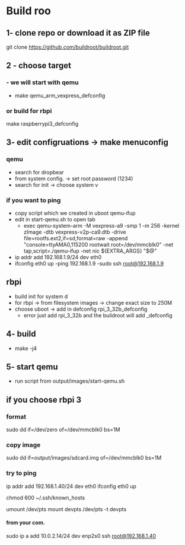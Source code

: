 # Build roo

## 1- clone repo or download it as ZIP file
git clone https://github.com/buildroot/buildroot.git

## 2 - choose target

### - we will start with qemu 
- make qemu_arm_vexpress_defconfig

### or build for rbpi
make raspberrypi3_defconfig



## 3- edit configruations -> make menuconfig
### qemu
- search for dropbear
- from system config. -> set root password (1234)
- search for init -> choose system v

### if you want to ping
- copy script which we created in uboot qemu-ifup
- edit in start-qemu.sh to open tab
    - exec qemu-system-arm -M vexpress-a9 -smp 1 -m 256 -kernel zImage -dtb vexpress-v2p-ca9.dtb -drive file=rootfs.ext2,if=sd,format=raw -append "console=ttyAMA0,115200 rootwait root=/dev/mmcblk0"  -net tap,script=./qemu-ifup -net nic  ${EXTRA_ARGS} "$@"
- ip addr add 192.168.1.9/24 dev eth0
- ifconfig eth0 up
-ping 192.168.1.9
-sudo ssh root@192.168.1.9



## rbpi
- build init for system d
- for rbpi -> from filesystem images -> change exact size to 250M
- choose uboot -> add in defconfig rpi_3_32b_defconfig
    - error just add rpi_3_32b and the buildroot will add _defconfig


## 4- build 
- make -j4

## 5- start qemu
- run script from output/images/start-qemu.sh

## if you choose rbpi 3
### format
sudo dd if=/dev/zero of=/dev/mmcblk0 bs=1M
### copy image
sudo dd if=output/images/sdcard.img of=/dev/mmcblk0 bs=1M

### try to ping
ip addr add 192.168.1.40/24 dev eth0
ifconfig eth0 up

chmod 600 ~/.ssh/known_hosts

umount /dev/pts
mount devpts /dev/pts -t devpts

#### from your com.
sudo ip a add 10.0.2.14/24 dev enp2s0
ssh root@192.168.1.40



